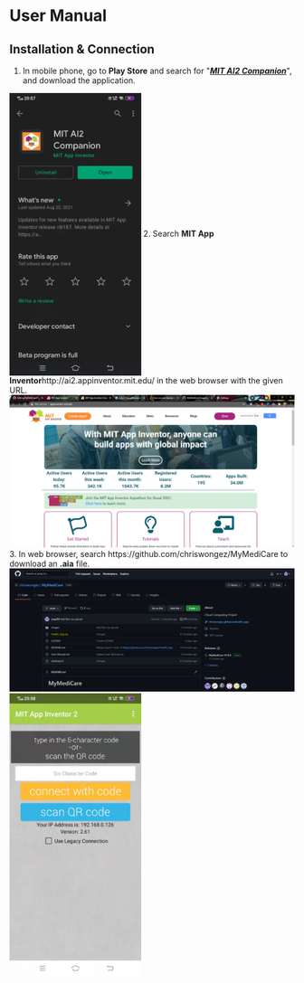 # User Manual
## Installation & Connection
1. In mobile phone, go to <b>Play Store</b> and search for "<u><i><b>MIT AI2 Companion</b></i></u>", and download the application.
<img align="center" src="/images/mit1.jpg" height="500" />
2. Search <b>MIT App Inventor</b>http://ai2.appinventor.mit.edu/ in the web browser with the given URL.
<img src="/images/mit3.png" width="900"/>
3. In web browser, search https://github.com/chriswongez/MyMediCare to download an <b>.aia</b> file.
<img src="/images/mit4.png" width="900"/>

<img align="center" src="/images/mit2.jpg" height="500" />
